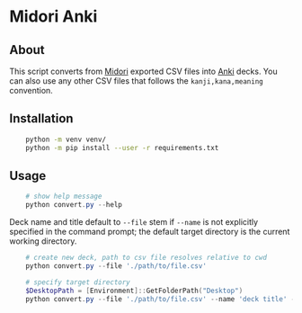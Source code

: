 # Midori Anki

## About

This script converts from [Midori](https://apps.apple.com/us/app/midori-japanese-dictionary/id385231773) exported CSV files into [Anki](https://apps.ankiweb.net/) decks. You can also use any other CSV files that follows the  `kanji,kana,meaning` convention.

## Installation

```bash
    python -m venv venv/
    python -m pip install --user -r requirements.txt
```

## Usage

```powershell
    # show help message
    python convert.py --help
```

Deck name and title default to `--file` stem if `--name` is not explicitly specified in the command prompt; the default target directory is the current working directory.

```powershell
    # create new deck, path to csv file resolves relative to cwd
    python convert.py --file './path/to/file.csv'
```

```powershell
    # specify target directory
    $DesktopPath = [Environment]::GetFolderPath("Desktop")
    python convert.py --file './path/to/file.csv' --name 'deck title' --dest $DesktopPath
```
